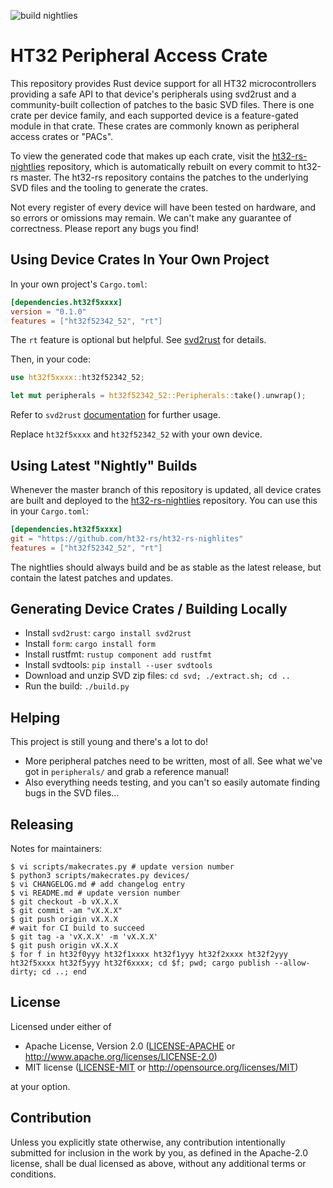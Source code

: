 ![build nightlies](https://github.com/ht32-rs/ht32-rs/workflows/build%20nightlies/badge.svg)
# HT32 Peripheral Access Crate
This repository provides Rust device support for all HT32 microcontrollers providing a safe API to that device's
peripherals using svd2rust and a community-built collection of patches to the basic SVD files. There is one crate per
device family, and each supported device is a feature-gated module in that crate. These crates are commonly known as
peripheral access crates or "PACs".

To view the generated code that makes up each crate, visit the
[ht32-rs-nightlies](https://github.com/ht32-rs/ht32-rs-nighlites) repository, which is automatically
rebuilt on every commit to ht32-rs master. The ht32-rs repository contains the patches to the underlying SVD files and
the tooling to generate the crates.

Not every register of every device will have been tested on hardware, and so errors
or omissions may remain. We can't make any guarantee of correctness. Please report any bugs you find!

## Using Device Crates In Your Own Project

In your own project's `Cargo.toml`:
```toml
[dependencies.ht32f5xxxx]
version = "0.1.0"
features = ["ht32f52342_52", "rt"]
```

The `rt` feature is optional but helpful. See
[svd2rust](https://docs.rs/svd2rust/latest/svd2rust/#the-rt-feature) for
details.

Then, in your code:

```rust
use ht32f5xxxx::ht32f52342_52;

let mut peripherals = ht32f52342_52::Peripherals::take().unwrap();
```

Refer to `svd2rust` [documentation](https://docs.rs/svd2rust) for further usage.

Replace `ht32f5xxxx` and `ht32f52342_52` with your own device.

## Using Latest "Nightly" Builds

Whenever the master branch of this repository is updated, all device crates are
built and deployed to the
[ht32-rs-nightlies](https://github.com/ht32-rs/ht32-rs-nighlites)
repository. You can use this in your `Cargo.toml`:

```toml
[dependencies.ht32f5xxxx]
git = "https://github.com/ht32-rs/ht32-rs-nighlites"
features = ["ht32f52342_52", "rt"]
```

The nightlies should always build and be as stable as the latest release, but
contain the latest patches and updates.


## Generating Device Crates / Building Locally

* Install `svd2rust`: `cargo install svd2rust`
* Install `form`: `cargo install form`
* Install rustfmt: `rustup component add rustfmt`
* Install svdtools: `pip install --user svdtools`
* Download and unzip SVD zip files: `cd svd; ./extract.sh; cd ..`
* Run the build: `./build.py`

## Helping

This project is still young and there's a lot to do!

* More peripheral patches need to be written, most of all. See what we've got
  in `peripherals/` and grab a reference manual!
* Also everything needs testing, and you can't so easily automate finding bugs
  in the SVD files...

## Releasing

Notes for maintainers:

```
$ vi scripts/makecrates.py # update version number
$ python3 scripts/makecrates.py devices/
$ vi CHANGELOG.md # add changelog entry
$ vi README.md # update version number
$ git checkout -b vX.X.X
$ git commit -am "vX.X.X"
$ git push origin vX.X.X
# wait for CI build to succeed
$ git tag -a 'vX.X.X' -m 'vX.X.X'
$ git push origin vX.X.X
$ for f in ht32f0yyy ht32f1xxxx ht32f1yyy ht32f2xxxx ht32f2yyy ht32f5xxxx ht32f5yyy ht32f6xxxx; cd $f; pwd; cargo publish --allow-dirty; cd ..; end
```
## License

Licensed under either of

- Apache License, Version 2.0 ([LICENSE-APACHE](LICENSE-APACHE) or http://www.apache.org/licenses/LICENSE-2.0)
- MIT license ([LICENSE-MIT](LICENSE-MIT) or http://opensource.org/licenses/MIT)

at your option.

## Contribution

Unless you explicitly state otherwise, any contribution intentionally submitted
for inclusion in the work by you, as defined in the Apache-2.0 license, shall be
dual licensed as above, without any additional terms or conditions.
